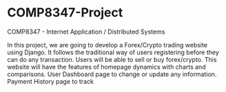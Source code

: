 # COMP8347-Project
COMP8347 - Internet Application / Distributed Systems

In this project, we are going to develop a Forex/Crypto trading website using Django.
It follows the traditional way of users registering before they can do any transaction.
Users will be able to sell or buy forex/crypto. 
This website will have the features of homepage dynamics with charts and comparisons.
User Dashboard page to change or update any information.
Payment History page to track
